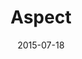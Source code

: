 ---
discogs_id: 7549670
discogs_master_id: None
title: Aspect
artists: ['17歳とベルリンの壁']
date: 2015-07-18
genre: ['Rock']
image: Aspect-7549670.jpg
country: Japan
styles: ['Indie Rock', 'Shoegaze']
video: https://www.youtube.com/watch?v=XNwUdym9URg
category: J-Rock
---